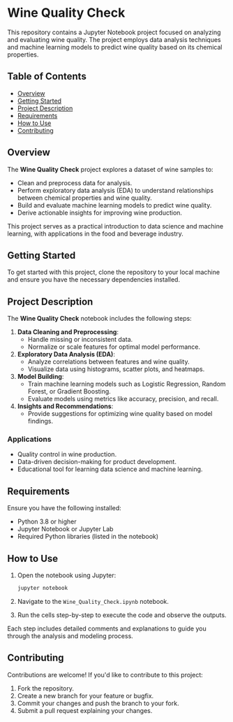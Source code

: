 # Wine Quality Check

This repository contains a Jupyter Notebook project focused on analyzing and evaluating wine quality. The project employs data analysis techniques and machine learning models to predict wine quality based on its chemical properties.

## Table of Contents

- [Overview](#overview)
- [Getting Started](#getting-started)
- [Project Description](#project-description)
- [Requirements](#requirements)
- [How to Use](#how-to-use)
- [Contributing](#contributing)

## Overview

The **Wine Quality Check** project explores a dataset of wine samples to:

- Clean and preprocess data for analysis.
- Perform exploratory data analysis (EDA) to understand relationships between chemical properties and wine quality.
- Build and evaluate machine learning models to predict wine quality.
- Derive actionable insights for improving wine production.

This project serves as a practical introduction to data science and machine learning, with applications in the food and beverage industry.

## Getting Started

To get started with this project, clone the repository to your local machine and ensure you have the necessary dependencies installed.


## Project Description

The **Wine Quality Check** notebook includes the following steps:

1. **Data Cleaning and Preprocessing**:
   - Handle missing or inconsistent data.
   - Normalize or scale features for optimal model performance.
2. **Exploratory Data Analysis (EDA)**:
   - Analyze correlations between features and wine quality.
   - Visualize data using histograms, scatter plots, and heatmaps.
3. **Model Building**:
   - Train machine learning models such as Logistic Regression, Random Forest, or Gradient Boosting.
   - Evaluate models using metrics like accuracy, precision, and recall.
4. **Insights and Recommendations**:
   - Provide suggestions for optimizing wine quality based on model findings.

### Applications

- Quality control in wine production.
- Data-driven decision-making for product development.
- Educational tool for learning data science and machine learning.

## Requirements

Ensure you have the following installed:

- Python 3.8 or higher
- Jupyter Notebook or Jupyter Lab
- Required Python libraries (listed in the notebook)

## How to Use

1. Open the notebook using Jupyter:

   ```bash
   jupyter notebook
   ```

2. Navigate to the `Wine_Quality_Check.ipynb` notebook.
3. Run the cells step-by-step to execute the code and observe the outputs.

Each step includes detailed comments and explanations to guide you through the analysis and modeling process.

## Contributing

Contributions are welcome! If you'd like to contribute to this project:

1. Fork the repository.
2. Create a new branch for your feature or bugfix.
3. Commit your changes and push the branch to your fork.
4. Submit a pull request explaining your changes.

